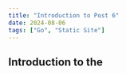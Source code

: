 ```yaml
---
title: "Introduction to Post 6"
date: 2024-08-06
tags: ["Go", "Static Site"]
---
```


## Introduction to the